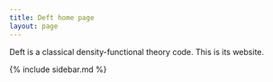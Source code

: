 ```yaml
---
title: Deft home page
layout: page
---
```


Deft is a classical density-functional theory code. This is its website.

{% include sidebar.md %}
